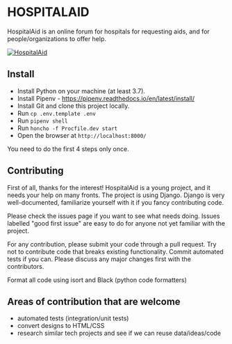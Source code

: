 HOSPITALAID
===

HospitalAid is an online forum for hospitals for requesting aids, and for people/organizations to offer help.

[![HospitalAid](https://circleci.com/gh/HospitalAid/hospitalaid.svg?style=svg)](https://circleci.com/gh/HospitalAid/hospitalaid)


Install
---

- Install Python on your machine (at least 3.7).
- Install Pipenv - https://pipenv.readthedocs.io/en/latest/install/
- Install Git and clone this project locally.
- Run `cp .env.template .env`
- Run `pipenv shell`
- Run `honcho -f Procfile.dev start`
- Open the browser at `http://localhost:8000/`

You need to do the first 4 steps only once.


Contributing
---

First of all, thanks for the interest! HospitalAid is a young project, and it needs your help on many fronts. The project is using Django. Django is very well-documented, familiarize yourself with it if you fancy contributing code.

Please check the issues page if you want to see what needs doing. Issues labelled "good first issue" are easy to do for anyone not yet familiar with the project.

For any contribution, please submit your code through a pull request. Try not to contribute code that breaks existing functionality. Commit automated tests if you can. Please discuss any major changes first with the contributors.

Format all code using isort and Black (python code formatters)


Areas of contribution that are welcome
---

- automated tests (integration/unit tests)
- convert designs to HTML/CSS
- research similar tech projects and see if we can reuse data/ideas/code
